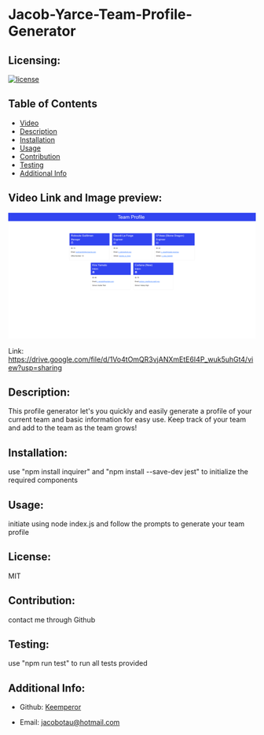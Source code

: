 # Jacob-Yarce-Team-Profile-Generator

  ## Licensing:
  [![license](https://img.shields.io/badge/license--blue)](https://shields.io)

  ## Table of Contents 
  - [Video](#video)
  - [Description](#description)
  - [Installation](#installation)
  - [Usage](#guidelines)
  - [Contribution](#contribution)
  - [Testing](#testing)
  - [Additional Info](#additional-info)

  ## Video Link and Image preview:

  ![Image Preview](https://github.com/Keemperor/Jacob-Yarce-Team-Profile-Generator/blob/main/src/JY-team-generator-sample.png)

  Link: https://drive.google.com/file/d/1Vo4tOmQR3vjANXmEtE6I4P_wuk5uhGt4/view?usp=sharing

  ## Description:
  This profile generator let's you quickly and easily generate a profile of your current team and basic information for easy use. Keep track of your team and add to the team as the team grows!

  ## Installation:
  use "npm install inquirer" and "npm install --save-dev jest" to initialize the required components

  ## Usage:
  initiate using node index.js and follow the prompts to generate your team profile

  ## License:
  
  MIT

  ## Contribution:
  contact me through Github

  ## Testing:
  use "npm run test" to run all tests provided

  ## Additional Info:
  - Github: [Keemperor](https://github.com/Keemperor)

  - Email: jacobotau@hotmail.com 
